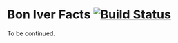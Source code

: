 Bon Iver Facts [![Build Status](https://secure.travis-ci.org/dewski/boniverfacts.png)](http://travis-ci.org/dewski/boniverfacts)
===============

To be continued.